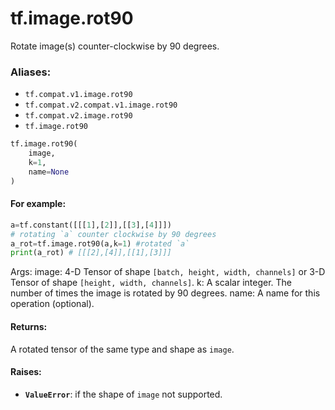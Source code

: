 <div itemscope itemtype="http://developers.google.com/ReferenceObject">
<meta itemprop="name" content="tf.image.rot90" />
<meta itemprop="path" content="Stable" />
</div>

# tf.image.rot90

Rotate image(s) counter-clockwise by 90 degrees.

### Aliases:

* `tf.compat.v1.image.rot90`
* `tf.compat.v2.compat.v1.image.rot90`
* `tf.compat.v2.image.rot90`
* `tf.image.rot90`

``` python
tf.image.rot90(
    image,
    k=1,
    name=None
)
```

<!-- Placeholder for "Used in" -->


#### For example:


```python
a=tf.constant([[[1],[2]],[[3],[4]]])
# rotating `a` counter clockwise by 90 degrees
a_rot=tf.image.rot90(a,k=1) #rotated `a`
print(a_rot) # [[[2],[4]],[[1],[3]]]
```
Args:
  image: 4-D Tensor of shape `[batch, height, width, channels]` or 3-D Tensor
    of shape `[height, width, channels]`.
  k: A scalar integer. The number of times the image is rotated by 90 degrees.
  name: A name for this operation (optional).

#### Returns:

A rotated tensor of the same type and shape as `image`.



#### Raises:


* <b>`ValueError`</b>: if the shape of `image` not supported.